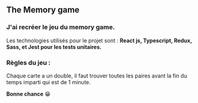 ## The Memory game

### J'ai recréer le jeu du memory game.

Les technologies utilisés pour le projet sont : **React js, Typescript, Redux, Sass, et Jest pour les tests unitaires.**

### Règles du jeu :

Chaque carte a un double, il faut trouver toutes les paires avant la fin du temps imparti qui est de 1 minute.

**Bonne chance** 😁

